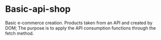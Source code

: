 # Basic-api-shop
Basic e-commerce creation. Products taken from an API and created by DOM;
The purpose is to apply the API consumption functions through the fetch method.
